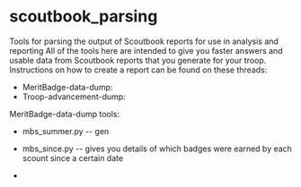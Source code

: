 # scoutbook_parsing
Tools for parsing the output of Scoutbook reports for use in analysis and reporting
All of the tools here are intended to give you faster answers and usable data from Scoutbook reports that you generate for your troop.
Instructions on how to create a report can be found on these threads:
- MeritBadge-data-dump:
- Troop-advancement-dump: 

MeritBadge-data-dump tools:
- mbs_summer.py -- gen


- mbs_since.py -- gives you details of which badges were earned by each scount since a certain date

- 
